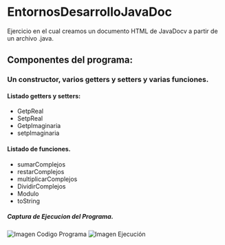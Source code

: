 # EntornosDesarrolloJavaDoc
Ejercicio en el cual creamos un documento HTML de JavaDocv a partir de un archivo .java.
## Componentes del programa:
### Un constructor, varios getters y setters y varias funciones.
#### Listado getters y setters:
- GetpReal
- SetpReal
- GetpImaginaria
- setpImaginaria


#### Listado de funciones.
- sumarComplejos
- restarComplejos
- multiplicarComplejos
- DividirComplejos
- Modulo
- toString

##### Captura de Ejecucion del Programa.
![Imagen Codigo Programa](https://i.imgur.com/Fa3oJL1.png)
![Imagen Ejecución](https://i.imgur.com/MsIZoXX.png)
